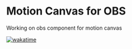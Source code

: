 # Motion Canvas for OBS
Working on obs component for motion canvas

[![wakatime](https://wakatime.com/badge/user/4c0ccedf-0eca-42d2-88b9-3ee42fc2b2fc/project/cd53bf43-0895-46bc-8093-e8a272442108.svg)](https://wakatime.com/badge/user/4c0ccedf-0eca-42d2-88b9-3ee42fc2b2fc/project/cd53bf43-0895-46bc-8093-e8a272442108)
